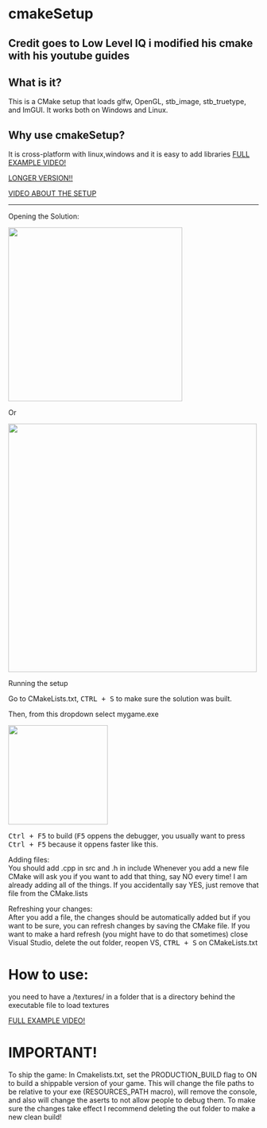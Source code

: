 # cmakeSetup
Credit goes to Low Level IQ i modified his cmake with his youtube guides
---

## What is it?

This is a CMake setup that loads glfw, OpenGL, stb_image, stb_truetype, and ImGUI. It works both on Windows and Linux.

## Why use cmakeSetup?
It is cross-platform with linux,windows and it is easy to add libraries
  [FULL EXAMPLE VIDEO!](https://www.youtube.com/watch?v=zJoXMfCI9LM)
  
  [LONGER VERSION!!](https://www.youtube.com/watch?v=XOs2qynEmNE)
  
  [VIDEO ABOUT THE SETUP](https://www.youtube.com/watch?v=K8f73k9HM8M)

---

<p>Opening the Solution:</p> 

<img src="https://raw.githubusercontent.com/meemknight/photos/master/llge1.gif" width="350">

Or

<img src="https://raw.githubusercontent.com/meemknight/photos/master/llge2.gif" width="500">

Running the setup

Go to CMakeLists.txt, <kbd>CTRL + S</kbd> to make sure the solution was built.

Then, from this dropdown select mygame.exe

<img src="https://raw.githubusercontent.com/meemknight/photos/master/llge3.gif" width="200">

<kbd>Ctrl + F5</kbd> to build (<kbd>F5</kbd> oppens the debugger, you usually want to press <kbd>Ctrl + F5</kbd> because it oppens faster like this.

<p>Adding files:<br>
You should add .cpp in src and .h in include Whenever you add a new file CMake will ask you if you want to add that thing, say NO every time! I am already adding all of the things.
If you accidentally say YES, just remove that file from the CMake.lists
</p>

<p>Refreshing your changes:<br>
After you add a file, the changes should be automatically added but if you want to be sure, you can refresh changes by saving the CMake file. If you want to make a hard refresh (you might have to do that sometimes) close Visual Studio, delete the out folder, reopen VS, <kbd>CTRL + S</kbd> on CMakeLists.txt</p>


# How to use:

you need to have a /textures/ in a folder that is a directory behind the executable file to load textures

  [FULL EXAMPLE VIDEO!](https://www.youtube.com/watch?v=zJoXMfCI9LM)


# IMPORTANT!
  To ship the game: 
  In Cmakelists.txt, set the PRODUCTION_BUILD flag to ON to build a shippable version of your game. This will change the file paths to be relative to your exe (RESOURCES_PATH macro), will remove the console, and also will change the aserts to not allow people to debug them. To make sure the changes take effect I recommend deleting the out folder to make a new clean build!
